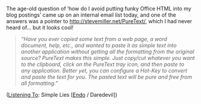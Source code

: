 The age-old question of &#8216;how do I avoid putting funky Office HTML into my blog postings&#8217; came up on an internal email list today, and one of the answers was a pointer to <a href="http://stevemiller.net/PureText/" target="_blank">http://stevemiller.net/PureText/</a>, which I had never heard of&#8230; but it looks cool!

> _&#8220;Have you ever copied some text from a web page, a word document, help, etc., and wanted to paste it as simple text into another application without getting all the formatting from the original source? PureText makes this simple. Just copy/cut whatever you want to the clipboard, click on the PureText tray icon, and then paste to any application. Better yet, you can configure a Hot-Key to convert and paste the text for you. The pasted text will be pure and free from all formatting.&#8221;_ 

<div class="media">
  (<a href="http://msdn.microsoft.com/library/en-us/dncodefun/html/code4fun04252003.asp" class="broken_link">Listening To</a>: Simple Lies [<a href="http://www.windowsmedia.com/mg/search.asp?srch=Endo">Endo</a> / Daredevil])
</div>